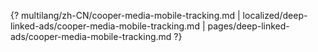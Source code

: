 {? multilang/zh-CN/cooper-media-mobile-tracking.md | localized/deep-linked-ads/cooper-media-mobile-tracking.md | pages/deep-linked-ads/cooper-media-mobile-tracking.md ?}
